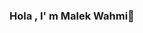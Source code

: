 ### Hola , I' m Malek Wahmi👋

<!--
**MalekWahmi/malekwahmi** is a ✨ _special_ ✨ repository because its `README.md` (this file) appears on your GitHub profile.

Here are some ideas to get you started:

- 🔭 I’m currently working on My Own buisness.
- 👯 I’m looking to collaborate on Youtube.
- - 💬 Ask me about JavaScript.
- 📫 How to reach me: LinkedIn- @wahmimalek.

